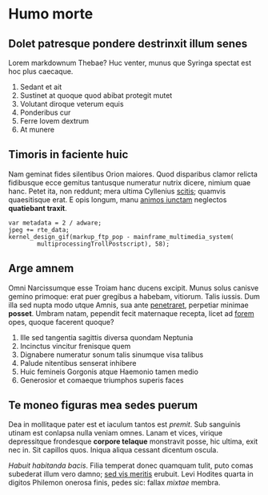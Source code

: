 # Humo morte

## Dolet patresque pondere destrinxit illum senes

Lorem markdownum Thebae? Huc venter, munus que Syringa spectat est hoc plus
caecaque.

1. Sedant et ait
2. Sustinet at quoque quod abibat protegit mutet
3. Volutant diroque veterum equis
4. Ponderibus cur
5. Ferre Iovem dextrum
6. At munere

## Timoris in faciente huic

Nam geminat fides silentibus Orion maiores. Quod disparibus clamor relicta
fidibusque ecce gemitus tantusque numeratur nutrix dicere, nimium quae hanc.
Petet ita, non reddunt; mera ultima Cyllenius [scitis](#velocibus-vult-nec);
quamvis quaesitisque erat. E opis longum, manu [animos iunctam](#cana-animis)
neglectos **quatiebant traxit**.

```
var metadata = 2 / adware;
jpeg += rte_data;
kernel_design_gif(markup_ftp_pop - mainframe_multimedia_system(
        multiprocessingTrollPostscript), 58);
```

## Arge amnem

Omni Narcissumque esse Troiam hanc ducens excipit. Munus solus canisve gemino
primoque: erat puer gregibus a habebam, vitiorum. Talis iussis. Dum illa sed
nupta modo utque Amnis, sua ante [penetraret](#insuitur-volitat-fingit),
perpetiar minimae **posset**. Umbram natam, pependit fecit maternaque recepta,
licet ad [forem](#artior-viae) opes, quoque facerent quoque?

1. Ille sed tangentia sagittis diversa quondam Neptunia
2. Incinctus vincitur frenisque quem
3. Dignabere numeratur sonum talis sinumque visa talibus
4. Palude nitentibus senserat inhibere
5. Huic femineis Gorgonis atque Haemonio tamen medio
6. Generosior et comaeque triumphos superis faces

## Te moneo figuras mea sedes puerum

Dea in mollitaque pater est et iaculum tantos est *premit*. Sub sanguinis utinam
est conlapsa nulla veniam omnes. Lanam et vices, virique depressitque frondesque
**corpore telaque** monstravit posse, hic ultima, exit nec in. Sit capillos
quos. Iniqua aliqua cessant dicentum oscula.

*Habuit habitanda bacis*. Filia temperat donec quamquam tulit, puto comas
subederat illum vero damno; [sed vis meritis](#posse-ferro-mugire) erubuit. Levi
Hodites quarta in digitos Philemon onerosa finis, pedes sic: fallax *mixtae*
membra.

